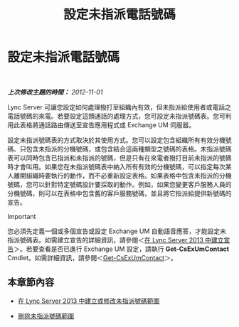﻿---
title: 設定未指派電話號碼
TOCTitle: 設定未指派電話號碼
ms:assetid: a0650659-dce7-455f-8977-02454bbfa400
ms:mtpsurl: https://technet.microsoft.com/zh-tw/library/Gg182559(v=OCS.15)
ms:contentKeyID: 49291856
ms.date: 08/10/2015
mtps_version: v=OCS.15
ms.translationtype: HT
---

# 設定未指派電話號碼

 

_**上次修改主題的時間：** 2012-11-01_

Lync Server 可讓您設定如何處理撥打至組織內有效，但未指派給使用者或電話之電話號碼的來電。若要設定這類通話的處理方式，您可設定未指派號碼表。您可利用此表格將通話路由傳送至宣告應用程式或 Exchange UM 伺服器。

設定未指派號碼表的方式取決於其使用方式。您可以設定包含組織所有有效分機號碼、只包含未指派的分機號碼，或包含結合這兩種類型之號碼的表格。未指派號碼表可以同時包含已指派和未指派的號碼，但是只有在來電者撥打目前未指派的號碼時才會叫用。如果您在未指派號碼表中納入所有有效的分機號碼，可以指定每次某人離開組織時要執行的動作，而不必重新設定表格。如果表格中包含未指派的分機號碼，您可以針對特定號碼設計要採取的動作。例如，如果您變更客戶服務人員的分機號碼，則可以在表格中包含舊的客戶服務號碼，並且將它指派給提供新號碼的宣告。

> [!IMPORTANT]  
> 您必須先定義一個或多個宣告或設定 Exchange UM 自動語音應答，才能設定未指派號碼表。如需建立宣告的詳細資訊，請參閱＜<a href="lync-server-2013-create-an-announcement.md">在 Lync Server 2013 中建立宣告</a>＞。若要查看是否已進行 Exchange UM 設定，請執行 <strong>Get-CsExUmContact</strong> Cmdlet。如需詳細資訊，請參閱＜<a href="https://docs.microsoft.com/en-us/powershell/module/skype/Get-CsExUmContact">Get-CsExUmContact</a>＞。



## 本章節內容

  - [在 Lync Server 2013 中建立或修改未指派號碼範圍](lync-server-2013-create-or-modify-an-unassigned-number-range.md)

  - [刪除未指派號碼範圍](lync-server-2013-delete-an-unassigned-number-range.md)

